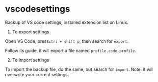 # vscodesettings

Backup of VS code settings, installed extension list on Linux.

1. To export settings
  
Open VS Code, press`ctrl + shift p`, then search for `export`.

Follow its guide, it will export a file named `profile.code-profile`.

2. To import settings

To import the backup file, do the same, but search for `import`.
Note: it will overwrite your current settings.